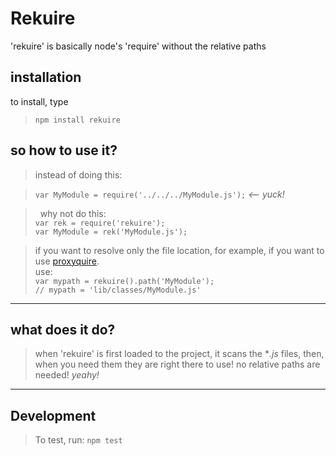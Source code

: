 Rekuire
=========
'rekuire' is basically node's 'require' without the relative paths

installation
-------------
to install, type
>```npm install rekuire```


so how to use it?
-----------------
> instead of doing this: 

> ```var MyModule = require('../../../MyModule.js');``` *<-- yuck!*

> &nbsp;
> why not do this:<br/>
> ```var rek = require('rekuire');```<br/>
> ```var MyModule = rek('MyModule.js');```

> if you want to resolve only the file location, for example, if you want to use [proxyquire][proxyquire].<br/>
> use: <br/>
> ```var mypath = rekuire().path('MyModule');```<br/>
> ```// mypath = 'lib/classes/MyModule.js' ```

- - - 

what does it do?
----------------
> when 'rekuire' is first loaded to the project, it scans the **.js* files,
> then, when you need them they are right there to use!
> no relative paths are needed! *yeahy!*

- - -

Development
-------------
> To test, run: ```npm test```



[proxyquire]:https://github.com/thlorenz/proxyquire